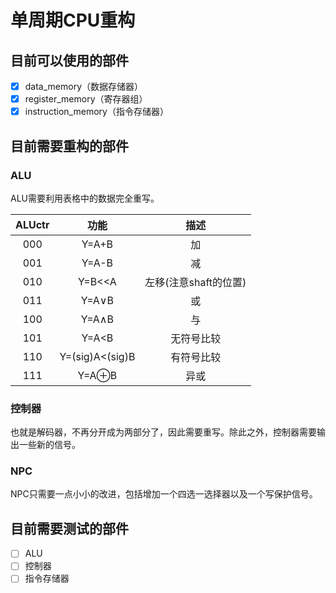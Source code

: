 #  单周期CPU重构

## 目前可以使用的部件

- [x] data_memory（数据存储器）
- [x] register_memory（寄存器组）
- [x] instruction_memory（指令存储器）

## 目前需要重构的部件

### ALU

ALU需要利用表格中的数据完全重写。

| ALUctr | 功能                | 描述                    |
|:------:|:-------------------:|:-----------------------:|
| 000    | Y=A\+B              | 加                      |
| 001    | Y=A\-B              | 减                      |
| 010    | Y=B<<A              | 左移\(注意shaft的位置\) |
| 011    | Y=A∨B               | 或                      |
| 100    | Y=A∧B               | 与                      |
| 101    | Y=A<B               | 无符号比较              |
| 110    | Y=\(sig\)A<\(sig\)B | 有符号比较              |
| 111    | Y=A⊕B               | 异或                    |

### 控制器

也就是解码器，不再分开成为两部分了，因此需要重写。除此之外，控制器需要输出一些新的信号。

### NPC

NPC只需要一点小小的改进，包括增加一个四选一选择器以及一个写保护信号。

## 目前需要测试的部件

- [ ] ALU
- [ ] 控制器
- [ ] 指令存储器
